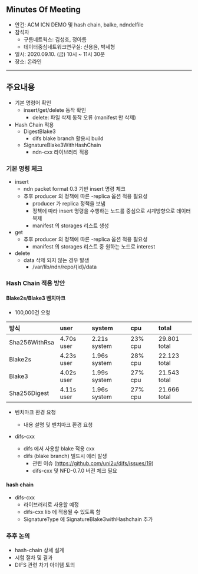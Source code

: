 ## Minutes Of Meeting
- 안건: ACM ICN DEMO 및 hash chain, balke, ndndelfile
- 참석자
  - 구름네트웍스: 김성호, 정아름
  - 데이터중심네트워크연구실: 신용윤, 박세형
- 일시: 2020.09.10. (금) 10시 ~ 11시 30분
- 장소: 온라인

---

## 주요내용
- 기본 명령어 확인
  - insert/get/delete 동작 확인
    - delete: 파일 삭제 동작 오류 (manifest 만 삭제)
- Hash Chain 적용
  - DigestBlake3
    - difs blake branch 활용시 build
  - SignatureBlake3WithHashChain
    - ndn-cxx 라이브러리 적용

### 기본 명령 체크
- insert
  - ndn packet format 0.3 기반 insert 명령 체크
  - 추후 producer 의 정책에 따른 -replica 옵션 적용 필요성
    - producer 가 replica 정책을 보냄
    - 정책에 따라 insert 명령을 수행하는 노드를 중심으로 시계방향으로 데이터 복제
    - manifest 의 storages 리스트 생성
- get
  - 추후 producer 의 정책에 따른 -replica 옵션 적용 필요성
    - manifest 의 storages 리스트 중 원하는 노드로 interest
- delete
  - data 삭제 되지 않는 경우 발생
    - /var/lib/ndn/repo/{id}/data

### Hash Chain 적용 방안

#### Blake2s/Blake3 벤치마크
- 100,000건 요청
  
|방식|user|system|cpu|total|
|:---|:---|:---|:---|:---|
|Sha256WithRsa|4.70s user|2.21s system|23% cpu|29.801 total|
|Blake2s|4.23s user|1.96s system|28% cpu|22.123 total|
|Blake3|4.02s user|1.99s system|27% cpu|21.543 total|
|Sha256Digest|4.11s user|1.96s system|27% cpu|21.666 total|

- 벤치마크 환경 요청
  - 내용 설명 및 벤치마크 환경 요청

- difs-cxx
  - difs 에서 사용할 blake 적용 cxx
  - difs (blake branch) 빌드시 에러 발생
    - 관련 이슈 (https://github.com/uni2u/difs/issues/19)
    - difs-cxx 및 NFD-0.7.0 버전 체크 필요

#### hash chain
- difs-cxx
  - 라이브러리로 사용할 예정
  - difs-cxx lib 에 적용될 수 있도록 함
  - SignatureType 에 SignatureBlake3withHashchain 추가

### 추후 논의
- hash-chain 상세 설계
- 시험 절차 및 결과
- DIFS 관련 차기 아이템 토의
